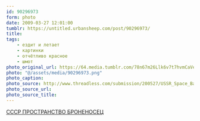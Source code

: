 ```yaml
---
id: 90296973
form: photo
date: 2009-03-27 12:01:00
tumblr: https://untitled.urbansheep.com/post/90296973/
title:
tags:
    - ездит и летает
    - картинки
    - отчётливо красное
    - шмот
photo_original_url: https://64.media.tumblr.com/78n67m26Llk6v7t7hvmCaVeJo1_640.png
photo: "@/assets/media/90296973.png"
photo_caption:
photo_source: http://www.threadless.com/submission/200527/USSR_Space_Battleship
photo_source_url:
photo_source_title:
---
```


<p><a href="http://www.threadless.com/submission/200527/USSR_Space_Battleship">СССР ПРОСТРАНСТВО БРОНЕНОСЕЦ</a></p>

